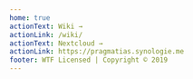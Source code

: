 ```yaml
---
home: true
actionText: Wiki →
actionLink: /wiki/
actionText: Nextcloud →
actionLink: https://pragmatias.synologie.me
footer: WTF Licensed | Copyright © 2019
---
```


